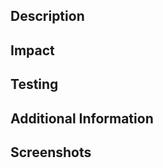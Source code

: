 ## Description <required>
<!-- Provide a detailed explanation of the changes you have made. Include the reasons behind these changes and any relevant context. Link any related issues. -->

## Impact <required>
<!-- Discuss the impact of your changes on the project. This might include effects on performance, new dependencies, or changes in behaviour. -->

## Testing <required>
<!-- Describe the tests you performed to ensure the functionality works as expected. Include manual testing steps or automated test coverage details. -->

## Additional Information <optional>
<!-- Any additional information that reviewers should be aware of. -->

## Screenshots <optional>
<!-- If applicable, attach screenshots that show the UI changes or any visual modifications. -->
